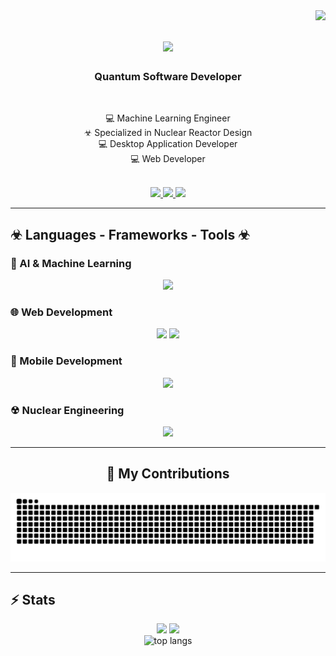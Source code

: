 <img align="right" src="https://visitor-badge.laobi.icu/badge?page_id=seifEldein9" />

<h1 align="center">
  <img src="https://readme-typing-svg.herokuapp.com/?font=Righteous&size=35&center=true&vCenter=true&width=500&height=70&duration=4000&lines=Welcome!+☢;+I'm+Seif+Eldein;" />
</h1>

<h3 align="center">Quantum Software Developer</h3>

<br/>

<div align="center">

💻 Machine Learning Engineer  
☣ Specialized in Nuclear Reactor Design  
💻 Desktop Application Developer  
💻 Web Developer  

</div>

<br/>

<div align="center"> 
  <a href="mailto:seifelden.def@gmail.com">
    <img src="https://img.shields.io/badge/Gmail-333333?style=for-the-badge&logo=gmail&logoColor=red" />
  </a>
  <a href="https://www.linkedin.com/in/seif-eldein" target="_blank">
    <img src="https://img.shields.io/badge/LinkedIn-0077B5?style=for-the-badge&logo=linkedin&logoColor=white" />
  </a>
  <a href="https://seifeldein9.github.io/Portfolio/" target="_blank">
    <img src="https://img.shields.io/badge/Portfolio-FF5722?style=for-the-badge&logo=todoist&logoColor=white" />
  </a>
</div>

---

## ☣ Languages - Frameworks - Tools ☣

### 🧠 AI & Machine Learning
<p align="center">
  <img src="https://skillicons.dev/icons?i=opencv,py,pytorch,tensorflow,scikit-learn,keras" />
</p>

### 🌐 Web Development
<p align="center">
  <img src="https://skillicons.dev/icons?i=html,css,js,react,express" />
  <img src="https://skillicons.dev/icons?i=git,mysql,postgresql,github,docker" />
</p>

### 📱 Mobile Development
<p align="center">
  <img src="https://skillicons.dev/icons?i=flutter,androidstudio,java,kotlin" />
</p>

### ☢ Nuclear Engineering
<p align="center">
  <img src="https://skillicons.dev/icons?i=matlab,python" />
</p>

---

<div align="center">
  <h2>🐍 My Contributions</h2>
  <img src="https://raw.githubusercontent.com/seifEldein9/seifEldein9/output/github-contribution-grid-snake.svg" alt="snake eating my contributions" />
</div>

---

## ⚡ Stats
<div align="center">
  <img width="390" src="https://github-readme-streak-stats.herokuapp.com/?user=seifEldein9&count_private=true&theme=react&border_radius=10" />
  <img width="390" src="https://github-readme-stats.vercel.app/api?username=seifEldein9&count_private=true&show_icons=true&theme=react&rank_icon=github&border_radius=10" />
  <br/>
  <img width="325" src="https://github-readme-stats.vercel.app/api/top-langs/?username=seifEldein9&hide=HTML&langs_count=8&layout=compact&theme=react&border_radius=10&size_weight=0.5&count_weight=0.5" alt="top langs" />
</div>
